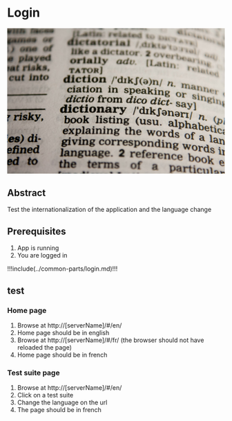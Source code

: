 # Login

![Dictionary](../assets/dictionary.jpg)

## Abstract

Test the internationalization of the application and the language change

## Prerequisites

1. App is running
2. You are logged in

!!!include(../common-parts/login.md)!!!

## test

### Home page

1. Browse at http://[serverName]/#/en/
2. Home page should be in english
3. Browse at http://[serverName]/#/fr/ (the browser should not have reloaded the page)
4. Home page should be in french

### Test suite page

1. Browse at http://[serverName]/#/en/
2. Click on a test suite
3. Change the language on the url
4. The page should be in french